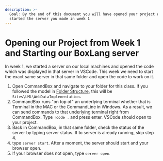 ```yaml
---
description: >-
  Goal: By the end of this document you will have opened your project and
  started the server you made in week 1
---
```


# Opening our Project from Week 1 and Starting our BoxLang server

In week 1, we started a server on our local machines and opened the code which was displayed in that server in VSCode. This week we need to start the exact same server in that same folder and open the code to work on it.&#x20;

1. Open CommandBox and navigate to your folder for this class. If you followed the model in [Folder Structure](../week-1-software-and-setup/folder-structure.md), this will be `Sites\UML\WebDataImplementation.`&#x20;
2. CommandBox runs "on top of" an underlying terminal whether that is Terminal in the MAC or the CommandLine in Windows. As a result, we can send commands to that underlying terminal right from CommandBox. Type `!code .` and press enter. VSCode should open to your project.
3. Back in CommandBox, in that same folder, check the status of the server by typing server status. If to server is already running, skip step 4.&#x20;
4. type `server start`. After a moment, the server should start and your browser open.&#x20;
5. If your browser does not open, type `server open`.&#x20;


